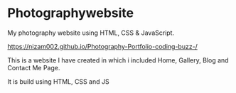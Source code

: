 # Photographywebsite
My photography website using HTML, CSS & JavaScript. 
 
https://nizam002.github.io/Photography-Portfolio-coding-buzz-/
 
This is a website I have created in which i included Home, Gallery, Blog and Contact Me Page.

It is build using HTML, CSS and JS
